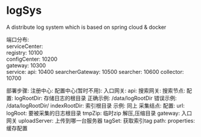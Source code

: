 # logSys
A distribute log system which is based on spring cloud &amp; docker

端口分布:<br>
  serviceCenter:<br>
    registry: 10100<br>
    configCenter: 10200<br>
    gateway: 10300<br>
  service:
    api: 10400
    searcherGateway: 10500
    searcher: 10600
    collector: 10700

部署步骤:
  注册中心:
  配置中心(暂时不用):
  入口网关:
  api:
  搜索网关:
  搜索节点:
    配置:
      logRootDir: 存储日志的根目录
        正确示例: /data/logRootDir
        错误示例: /data/logRootDir/
      indexRootDir: 索引根目录
        示例: 同上
  采集结点:
    配置:
      url:
        logRoot: 要被采集的日志根目录
        tmpZip: 临时zip 解压,压缩目录
        gateway: 入口网关
        uploadServer: 上传到哪一台服务器
        tagSet: 获取索引tag
      path:
        properties: 缓存配置
